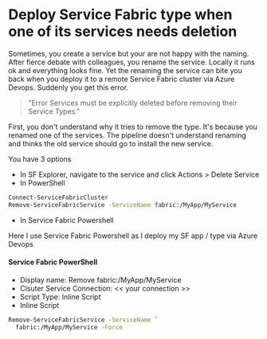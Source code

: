 # Deploy Service Fabric type when one of its services needs deletion

Sometimes, you create a service but your are not happy with the naming. After fierce debate with colleagues, you rename the service. Locally it runs ok and everything looks fine. Yet the renaming the service can bite you back when you deploy it to a remote Service Fabric cluster via Azure Devops. Suddenly you get this error.

> "Error Services must be explicitly deleted before removing their Service Types."

First, you don't understand why it tries to remove the type. It's because you renamed one of the services. The pipeline doesn't understand renaming and thinks the old service should go to install the new service.

You have 3 options

* In SF Explorer, navigate to the service and click Actions &gt; Delete Service
* In PowerShell

```bash
Connect-ServiceFabricCluster
Remove-ServiceFabricService -ServiceName fabric:/MyApp/MyService
```

* In Service Fabric Powershell

Here I use Service Fabric Powershell as I deploy my SF app / type via Azure Devops

#### Service Fabric PowerShell

* Display name: Remove fabric:/MyApp/MyService
* Clsuter Service Connection: &lt;&lt; your connection &gt;&gt;
* Script Type: Inline Script
* Inline Script

```bash
Remove-ServiceFabricService -ServiceName `
  fabric:/MyApp/MyService -Force
```




